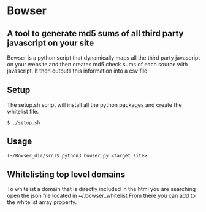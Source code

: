 # Bowser
## A tool to generate md5 sums of all third party javascript on your site
Bowser is a python script that dynamically maps all the third party javascript on your website and then creates md5 check sums of each source with javascript. It then outputs this information into a csv file
## Setup
The setup.sh script will install all the python packages and create the whitelist file.
```
$ ./setup.sh
```
## Usage
```
(~/Bowser_dir/src)$ python3 bowser.py <target site>
```
## Whitelisting top level domains
To whitelist a domain that is directly included in the html you are searching open the json file located in ~/.bowser_whitelist
From there you can add to the whitelist array property.
